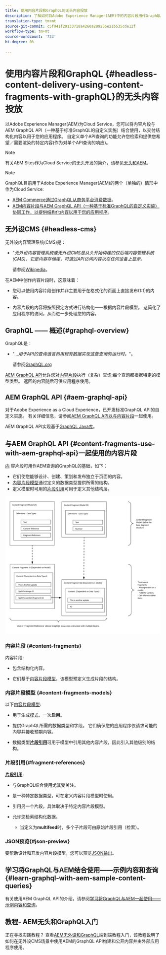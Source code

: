 ```yaml
---
title: 使用内容片段和GraphQL的无头内容投放
description: 了解如何将Adobe Experience Manager(AEM)中的内容片段用作GraphQL的Cloud Service，以实现无头内容投放。
translation-type: tm+mt
source-git-commit: c5f041f29133718a4260a289255e21b535cde12f
workflow-type: tm+mt
source-wordcount: '723'
ht-degree: 0%

---
```



# 使用内容片段和GraphQL {#headless-content-delivery-using-content-fragments-with-graphQL}的无头内容投放

以Adobe Experience Manager(AEM)为Cloud Service，您可以将内容片段与AEM GraphQL API（一种基于标准GraphQL的自定义实施）结合使用，以交付结构化内容以用于您的应用程序。 自定义单个API查询的功能允许您检索和提供您希望／需要渲染的特定内容(作为对单个API查询的响应)。

>[!NOTE]
>
>有关AEM Sites作为Cloud Service的无头开发的简介，请参见[无头和AEM](/help/implementing/developing/headless/introduction.md)。

>[!NOTE]
>
>GraphQL目前用于Adobe Experience Manager(AEM)的两个（单独的）情形中作为Cloud Service:
>
>* [AEM Commerce通过GraphQL从商务平台消费数据](/help/commerce-cloud/architecture/magento.md)。
>* [AEM内容片段与AEM GraphQL API（一种基于标准GraphQL的自定义实施）协同工作，以提供结构化内容以用于您的应用程序](/help/assets/content-fragments/graphql-api-content-fragments.md)。


## 无外设CMS {#headless-cms}

无外设内容管理系统(CMS)是：

* &quot;*无外设内容管理系统或无外设CMS是从头开始构建的仅后端内容管理系统(CMS)，它是内容存储库，可通过API访问内容以在任何设备上显示。*

   请参阅[Wikipedia](https://en.wikipedia.org/wiki/Headless_content_management_system)。

在AEM中创作内容片段时，这意味着：

* 您可以使用内容片段创作并非主要用于在格式化的页面上直接发布(1:1)的内容。

* 内容片段的内容将按照预定方式进行结构化——根据内容片段模型。 这简化了应用程序的访问，从而进一步处理您的内容。

## GraphQL —— 概述{#graphql-overview}

GraphQL是：

* &quot;*...用于API的查询语言和用现有数据实现这些查询的运行时。*&quot;。

   请参阅[GraphQL.org](https://graphql.org)

[AEM GraphQL API](#aem-graphql-api)允许您对[内容片段](/help/assets/content-fragments/content-fragments.md)执行（复杂）查询;每个查询都根据特定的模型类型。 返回的内容随后可供应用程序使用。

## AEM GraphQL API {#aem-graphql-api}

对于Adobe Experience as a Cloud Experience，已开发标准GraphQL API的自定义实施。 有关详细信息，请参阅[AEM GraphQL API以与内容片段](/help/assets/content-fragments/graphql-api-content-fragments.md)一起使用。

AEM GraphQL API实现基于[GraphQL Java库](https://graphql.org/code/#java)。

## 与AEM GraphQL API {#content-fragments-use-with-aem-graphql-api}一起使用的内容片段

[内](#content-fragments) 容片段可用作AEM查询的GraphQL的基础，如下：

* 它们使您能够设计、创建、策划和发布独立于页面的内容。
* [内容片段模型](#content-fragments-models)通过定义的数据类型提供所需的结构。
* 定义模型时可用的[片段引用](#fragment-references)可用于定义其他结构层。

![与GraphQLContent片段一](assets/cfm-nested-01.png "起使用的内容片段与GraphQL一起使用")

### 内容片段 {#content-fragments}

内容片段:

* 包含结构化内容。

* 它们基于[内容片段模型](#content-fragments-models)，该模型预定义生成片段的结构。

### 内容片段模型 {#content-fragments-models}

以下[内容片段模型](/help/assets/content-fragments/content-fragments-models.md):

* 用于生成[模式](https://graphql.org/learn/schema/)，一次&#x200B;**启用**。

* 提供GraphQL所需的数据类型和字段。 它们确保您的应用程序仅请求可能的内容并接收预期内容。

* 数据类型&#x200B;**[片段引用](#fragment-references)**&#x200B;可用于模型中引用其他内容片段，因此引入其他级别的结构。

### 片段引用{#fragment-references}

**[片段引用](/help/assets/content-fragments/content-fragments-models.md#fragment-reference-nested-fragments)**:

* 与GraphQL结合使用尤其受关注。

* 是一种特定数据类型，可在定义内容片段模型时使用。

* 引用另一个片段，具体取决于特定内容片段模型。

* 允许您检索结构化数据。

   * 当定义为&#x200B;**multifeed**&#x200B;时，多个子片段可由原始片段引用（检索）。

### JSON预览{#json-preview}

要帮助设计和开发内容片段模型，您可以预览[JSON输出](/help/assets/content-fragments/content-fragments-json-preview.md)。

## 学习将GraphQL与AEM结合使用——示例内容和查询{#learn-graphql-with-aem-sample-content-queries}

有关使用AEM GraphQL API的介绍，请参阅[学习将GraphQL与AEM一起使用——示例内容和查询](/help/assets/content-fragments/content-fragments-graphql-samples.md)。

## 教程- AEM无头和GraphQL入门

正在寻找实践教程？ 查看[AEM无外设和GraphQL](https://experienceleague.adobe.com/docs/experience-manager-learn/getting-started-with-aem-headless/graphql/overview.html)端到端教程入门，该教程说明了如何在无外设CMS场景中使用AEM的GraphQL API构建和公开内容并由外部应用程序使用。